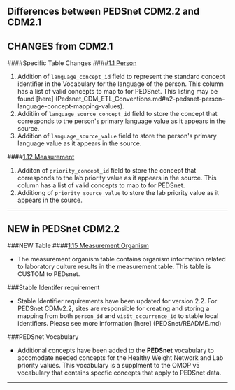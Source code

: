 ## Differences between PEDSnet CDM2.2 and CDM2.1

## CHANGES from CDM2.1

####Specific Table Changes
####[1.1 Person](Pedsnet_CDM_ETL_Conventions.md#11-person)
1. Addition of `language_concept_id` field to represent the standard concept identifier in the Vocabulary for the language of the person.  This column has a list of valid concepts to map to for PEDSnet. This listing may be found [here] (Pedsnet_CDM_ETL_Conventions.md#a2-pedsnet-person-language-concept-mapping-values).
2. Additiin of `language_source_concept_id` field to store the concept that corresponds to the person's primary language value as it appears in the source.
3. Addition of `language_source_value` field to store the person's primary language value as it appears in the source.

####[1.12 Measurement](Pedsnet_CDM_ETL_Conventions.md#112-measurement-1)
1. Additon of `priority_concept_id` field to store the concept that corresponds to the lab priority value as it appears in the source. This column has a list of valid concepts to map to for PEDSnet.
2. Additiong of `priority_source_value` to store the lab priority value as it appears in the source.

***
## NEW in PEDSnet CDM2.2

###NEW Table
####[1.15 Measurement Organism](Pedsnet_CDM_ETL_Conventions.md#115-measurement_organism)
- The measurement organism table contains organism information related to laboratory culture results in the measurement table. This table is CUSTOM to PEDsnet.

###Stable Identifer requirement
- Stable Identifier requirements have been updated for version 2.2. For PEDSnet CDMv2.2, sites are responsible for creating and storing a mapping from both `person_id` and `visit_occurrence_id` to stable local identifiers. Please see more information [here] (PEDSnet/README.md)

###PEDSnet Vocabulary
- Additional concepts have been added to the  **PEDSnet** vocabulary to accomodate needed concepts for the Healthy Weight Network and Lab priority values. This vocabulary is a supplment to the OMOP v5 vocabulary that contains specfic concepts that apply to PEDSnet data.

***
